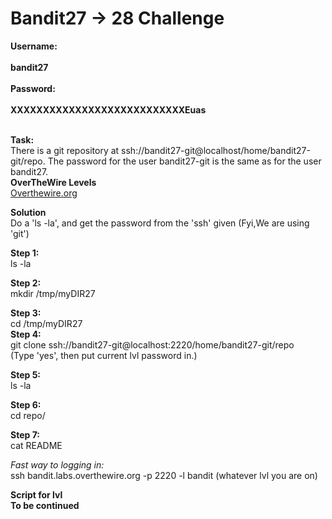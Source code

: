 # Bandit27 -> 28 Challenge

**Username:**
<br>
<br>
**bandit27**
<br>
<br>
**Password:**
<br>
<br>
**XXXXXXXXXXXXXXXXXXXXXXXXXXXEuas**
<br>
<br>

**Task:**
<br>
There is a git repository at ssh://bandit27-git@localhost/home/bandit27-git/repo. 
The password for the user bandit27-git is the same as for the user bandit27.
<br>
**OverTheWire Levels**
<br>
[Overthewire.org](https://overthewire.org/wargames/bandit/bandit28.html)

**Solution**
<br>
Do a 'ls -la', and get the password from the 'ssh' given (Fyi,We are using 'git')

**Step 1:**
<br>
ls -la

**Step 2:**
<br>
mkdir /tmp/myDIR27
<br>

**Step 3:**
<br>
cd /tmp/myDIR27
<br>
**Step 4:**
<br>
git clone ssh://bandit27-git@localhost:2220/home/bandit27-git/repo
<br>
(Type 'yes', then put current lvl password in.)

**Step 5:**
<br>
ls -la
<br>

**Step 6:**
<br>
cd repo/
<br>

**Step 7:**
<br>
cat README
<br>

*Fast way to logging in:*
<br>
ssh bandit.labs.overthewire.org -p 2220 -l bandit (whatever lvl you are on)

**Script for lvl**
<br>
**To be continued**
